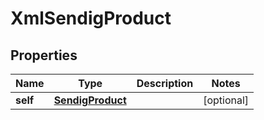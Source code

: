 

# XmlSendigProduct


## Properties

Name | Type | Description | Notes
------------ | ------------- | ------------- | -------------
**self** | [**SendigProduct**](SendigProduct.md) |  |  [optional]



